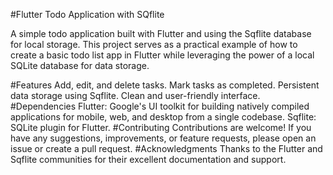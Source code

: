 #Flutter Todo Application with SQflite


A simple todo application built with Flutter and using the Sqflite database for local storage.
This project serves as a practical example of how to create a basic todo list app in Flutter while leveraging the power of a local SQLite database for data storage.

#Features
Add, edit, and delete tasks.
Mark tasks as completed.
Persistent data storage using Sqflite.
Clean and user-friendly interface.
#Dependencies
Flutter: Google's UI toolkit for building natively compiled applications for mobile, web, and desktop from a single codebase.
Sqflite: SQLite plugin for Flutter.
#Contributing
Contributions are welcome! If you have any suggestions, improvements, or feature requests, please open an issue or create a pull request.
#Acknowledgments
Thanks to the Flutter and Sqflite communities for their excellent documentation and support.
